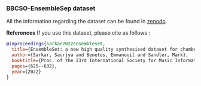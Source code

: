 ### BBCSO-EnsembleSep dataset

All the information regarding the dataset can be found in
[zenodo](TBD).

**References**
If you use this dataset, please cite as follows : 

```BibTex
@inproceedings{sarkar2022ensembleset,
  title={EnsembleSet: a new high quality synthesised dataset for chamber ensemble separation},
  author={Sarkar, Saurjya and Benetos, Emmanouil and Sandler, Mark},
  booktitle={Proc. of the 23rd International Society for Music Information Retrieval Conference (ISMIR)},
  pages={625--632},
  year={2022}
}
```
